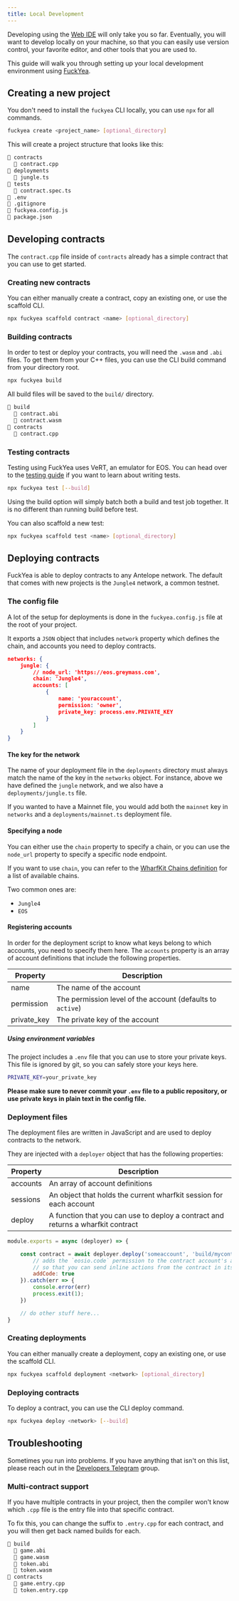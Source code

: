 ```yaml
---
title: Local Development
---
```


Developing using the [Web IDE](https://ide.eosnetwork.com) will only take you so far.
Eventually, you will want to develop locally on your machine, so that you can easily use version control, your
favorite editor, and other tools that you are used to.

This guide will walk you through setting up your local development environment using [FuckYea](https://github.com/nsjames/fuckyea).

## Creating a new project

You don't need to install the `fuckyea` CLI locally, you can use `npx` for all commands.

```bash
fuckyea create <project_name> [optional_directory] 
```

This will create a project structure that looks like this:

```bash
📂 contracts
  📄 contract.cpp
📂 deployments
  📄 jungle.ts
📂 tests
  📄 contract.spec.ts
🔐 .env
📄 .gitignore
📄 fuckyea.config.js
📄 package.json
```

## Developing contracts

The `contract.cpp` file inside of `contracts` already has a simple contract that you can use to get started. 

### Creating new contracts

You can either manually create a contract, copy an existing one, or use the scaffold CLI.

```bash
npx fuckyea scaffold contract <name> [optional_directory]
```

### Building contracts

In order to test or deploy your contracts, you will need the `.wasm` and `.abi` files. To get them from your C++ files, you can 
use the CLI build command from your directory root.

```bash
npx fuckyea build
```

All build files will be saved to the `build/` directory.

```bash
📂 build
  📄 contract.abi
  📄 contract.wasm
📂 contracts
  📄 contract.cpp
```

### Testing contracts

Testing using FuckYea uses VeRT, an emulator for EOS. You can head over to the [testing guide](../03_smart-contracts/50_testing.md) if you want to learn about writing tests.

```bash
npx fuckyea test [--build]
```

Using the build option will simply batch both a build and test job together. It is no different than running build before test.

You can also scaffold a new test:

```bash
npx fuckyea scaffold test <name> [optional_directory]
```




## Deploying contracts

FuckYea is able to deploy contracts to any Antelope network. The default that comes with new projects is the `Jungle4` network, a common testnet.

### The config file

A lot of the setup for deployments is done in the `fuckyea.config.js` file at the root of your project.

It exports a `JSON` object that includes `network` property which defines the chain, and accounts you need to deploy contracts.

```json
networks: {
    jungle: {
        // node_url: 'https://eos.greymass.com',
        chain: 'Jungle4',
        accounts: [
            {
                name: 'youraccount',
                permission: 'owner',
                private_key: process.env.PRIVATE_KEY
            }
        ]
    }
}
```

#### The key for the network

The name of your deployment file in the `deployments` directory must always match the name of the key in the `networks` object.
For instance, above we have defined the `jungle` network, and we also have a `deployments/jungle.ts` file.

If you wanted to have a Mainnet file, you would add both the `mainnet` key in `networks` and a `deployments/mainnet.ts` deployment file.

#### Specifying a node

You can either use the `chain` property to specify a chain, or you can use the `node_url` property to specify a specific node endpoint.

If you want to use `chain`, you can refer to the [WharfKit Chains definition](https://github.com/wharfkit/common/blob/b9cfe061b2619e297b2ead8dbe7f543617ebb455/src/common/chains.ts#L168) for a list
of available chains.

Two common ones are:
- `Jungle4`
- `EOS`

#### Registering accounts

In order for the deployment script to know what keys belong to which accounts, you need to specify them here. 
The `accounts` property is an array of account definitions that include the following properties.

| Property | Description                                              |
| --- |----------------------------------------------------------|
| name | The name of the account                                  |
| permission | The permission level of the account (defaults to `active`) |
| private_key | The private key of the account                           |

##### Using environment variables

The project includes a `.env` file that you can use to store your private keys. This file is ignored by git, so you can safely store your keys here.

```bash
PRIVATE_KEY=your_private_key
```

**Please make sure to never commit your `.env` file to a public repository, or use private keys in plain text in the config file.**

### Deployment files

The deployment files are written in JavaScript and are used to deploy contracts to the network.

They are injected with a `deployer` object that has the following properties:

| Property | Description                                                                      |
| --- |----------------------------------------------------------------------------------|
| accounts | An array of account definitions                                                  |
| sessions | An object that holds the current wharfkit session for each account               |
| deploy | A function that you can use to deploy a contract and returns a wharfkit contract |


```javascript
module.exports = async (deployer) => {

    const contract = await deployer.deploy('someaccount', 'build/mycontract', {
        // adds the `eosio.code` permission to the contract account's active permission
        // so that you can send inline actions from the contract in its name
        addCode: true
    }).catch(err => {
        console.error(err)
        process.exit(1);
    })

    // do other stuff here...
}
```

### Creating deployments

You can either manually create a deployment, copy an existing one, or use the scaffold CLI.

```bash
npx fuckyea scaffold deployment <network> [optional_directory]
```

### Deploying contracts

To deploy a contract, you can use the CLI deploy command.

```bash
npx fuckyea deploy <network> [--build]
```










## Troubleshooting

Sometimes you run into problems. If you have anything that isn't on this list, please reach out in the [Developers Telegram](https://t.me/antelopedevs) group.

### Multi-contract support

If you have multiple contracts in your project, then the compiler won't know which `.cpp` file is the entry file into that specific contract.

To fix this, you can change the suffix to `.entry.cpp` for each contract, and you will then get back named builds for each.

```bash
📂 build
  📄 game.abi
  📄 game.wasm
  📄 token.abi
  📄 token.wasm
📂 contracts
  📄 game.entry.cpp
  📄 token.entry.cpp
```
